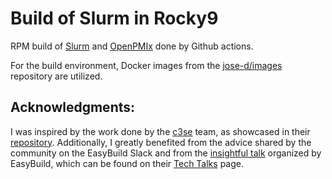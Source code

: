 # Build of Slurm in Rocky9

RPM build of [Slurm](https://github.com/SchedMD/slurm) and [OpenPMIx](https://github.com/openpmix/openpmix) done by Github actions.

For the build environment, Docker images from the [jose-d/images](https://github.com/jose-d/images) repository are utilized.


## Acknowledgments:

I was inspired by the work done by the [c3se](https://github.com/c3se) team, as showcased in their [repository](https://github.com/c3se/containers/tree/master/rpm-builds). Additionally, I greatly benefited from the advice shared by the community on the EasyBuild Slack and from the [insightful talk](https://github.com/easybuilders/easybuild/wiki/EasyBuild-tech-talks-I:-Open-MPI) organized by EasyBuild, which can be found on their [Tech Talks](https://easybuild.io/tech-talks/) page.
